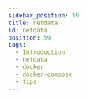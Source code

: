 ```yaml
---
sidebar_position: 59
title: netdata
id: netdata
position: 59
tags:
  - Introduction
  - netdata
  - docker
  - docker-compose
  - tips
---
```

